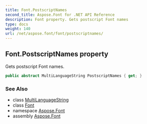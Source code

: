 ```yaml
---
title: Font.PostscriptNames
second_title: Aspose.Font for .NET API Reference
description: Font property. Gets postscript Font names
type: docs
weight: 140
url: /net/aspose.font/font/postscriptnames/
---
```

## Font.PostscriptNames property

Gets postscript Font names.

```csharp
public abstract MultiLanguageString PostscriptNames { get; }
```

### See Also

* class [MultiLanguageString](../../multilanguagestring/)
* class [Font](../)
* namespace [Aspose.Font](../../../aspose.font/)
* assembly [Aspose.Font](../../../)



